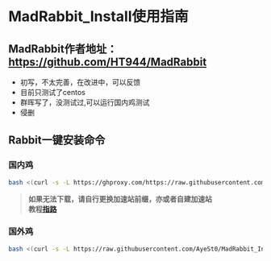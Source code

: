 # MadRabbit_Install使用指南

## MadRabbit作者地址：https://github.com/HT944/MadRabbit 

* 初写，不太完善，在改进中，可以反馈  
* 目前只测试了centos  
* 群晖写了，没测试过,可以运行国内鸡测试  
* 侵删
## Rabbit一键安装命令
 

### 国内鸡
```bash
bash <(curl -s -L https://ghproxy.com/https://raw.githubusercontent.com/AyeSt0/MadRabbit_Install/master/RabbitInstall.sh)
```
>**如果无法下载，请自行更换加速站前缀，亦或者自建加速站  
教程[指路](https://www.kejiwanjia.com/jiaocheng/105320.html)**
### 国外鸡
```bash
bash <(curl -s -L https://raw.githubusercontent.com/AyeSt0/MadRabbit_Install/master/RabbitInstall.sh)
```
